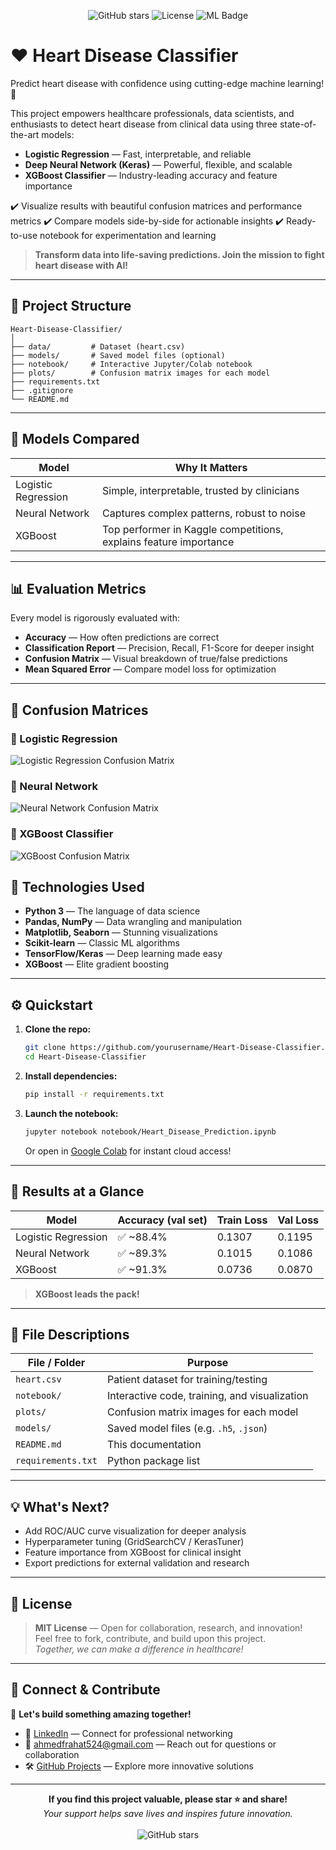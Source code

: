 <p align="center">
  <img src="https://img.shields.io/github/stars/ahmedfarahat990/Heart-Disease-Classifier?style=social" alt="GitHub stars">
  <img src="https://img.shields.io/github/license/ahmedfarahat990/Heart-Disease-Classifier" alt="License">
  <img src="https://img.shields.io/badge/Machine%20Learning-Heart%20Disease%20Prediction-red" alt="ML Badge">
</p>

# ❤️ Heart Disease Classifier

Predict heart disease with confidence using cutting-edge machine learning! 🚀

This project empowers healthcare professionals, data scientists, and enthusiasts to detect heart disease from clinical data using three state-of-the-art models:

- **Logistic Regression** — Fast, interpretable, and reliable
- **Deep Neural Network (Keras)** — Powerful, flexible, and scalable
- **XGBoost Classifier** — Industry-leading accuracy and feature importance

✔️ Visualize results with beautiful confusion matrices and performance metrics
✔️ Compare models side-by-side for actionable insights
✔️ Ready-to-use notebook for experimentation and learning

> **Transform data into life-saving predictions. Join the mission to fight heart disease with AI!**

---

## 📁 Project Structure

```
Heart-Disease-Classifier/
│
├── data/         # Dataset (heart.csv)
├── models/       # Saved model files (optional)
├── notebook/     # Interactive Jupyter/Colab notebook
├── plots/        # Confusion matrix images for each model
├── requirements.txt
├── .gitignore
└── README.md
```

---

## 🧠 Models Compared

| Model               | Why It Matters                         |
|---------------------|----------------------------------------|
| Logistic Regression | Simple, interpretable, trusted by clinicians |
| Neural Network      | Captures complex patterns, robust to noise |
| XGBoost             | Top performer in Kaggle competitions, explains feature importance |

---

## 📊 Evaluation Metrics

Every model is rigorously evaluated with:

- **Accuracy** — How often predictions are correct
- **Classification Report** — Precision, Recall, F1-Score for deeper insight
- **Confusion Matrix** — Visual breakdown of true/false predictions
- **Mean Squared Error** — Compare model loss for optimization

---

## 🧪 Confusion Matrices

### 🔹 Logistic Regression
![Logistic Regression Confusion Matrix](plots/logistic_regression_cm.png)

### 🔹 Neural Network
![Neural Network Confusion Matrix](plots/neural_network_cm.png)

### 🔹 XGBoost Classifier
![XGBoost Confusion Matrix](plots/xgboost_cm.png)

## 🧰 Technologies Used

- **Python 3** — The language of data science
- **Pandas, NumPy** — Data wrangling and manipulation
- **Matplotlib, Seaborn** — Stunning visualizations
- **Scikit-learn** — Classic ML algorithms
- **TensorFlow/Keras** — Deep learning made easy
- **XGBoost** — Elite gradient boosting

---

## ⚙️ Quickstart

1. **Clone the repo:**
   ```bash
   git clone https://github.com/yourusername/Heart-Disease-Classifier.git
   cd Heart-Disease-Classifier
   ```
2. **Install dependencies:**
   ```bash
   pip install -r requirements.txt
   ```
3. **Launch the notebook:**
   ```bash
   jupyter notebook notebook/Heart_Disease_Prediction.ipynb
   ```
   Or open in [Google Colab](https://colab.research.google.com/drive/1IF-HLLhJ89wPzC7-_FNUA9mDdFAYMWkx?usp=sharing) for instant cloud access!

---

## 📌 Results at a Glance

| Model               | Accuracy (val set) | Train Loss | Val Loss |
|---------------------|--------------------|------------|----------|
| Logistic Regression | ✅ ~88.4%           | 0.1307     | 0.1195   |
| Neural Network      | ✅ ~89.3%           | 0.1015     | 0.1086   |
| XGBoost             | ✅ ~91.3%           | 0.0736     | 0.0870   |

> **XGBoost leads the pack!**



---

## 📂 File Descriptions

| File / Folder      | Purpose |
|--------------------|--------|
| `heart.csv`        | Patient dataset for training/testing |
| `notebook/`        | Interactive code, training, and visualization |
| `plots/`           | Confusion matrix images for each model |
| `models/`          | Saved model files (e.g. `.h5`, `.json`) |
| `README.md`        | This documentation |
| `requirements.txt` | Python package list |

---

## 💡 What's Next?

- Add ROC/AUC curve visualization for deeper analysis
- Hyperparameter tuning (GridSearchCV / KerasTuner)
- Feature importance from XGBoost for clinical insight
- Export predictions for external validation and research

---

## 📜 License

> **MIT License** — Open for collaboration, research, and innovation!  
> Feel free to fork, contribute, and build upon this project.  
> *Together, we can make a difference in healthcare!*

---

## 🔗 Connect & Contribute

🌟 **Let's build something amazing together!**

- 💼 [LinkedIn](https://www.linkedin.com/in/ahmed-farahat-104077286/) — Connect for professional networking
- 📧 ahmedfrahat524@gmail.com — Reach out for questions or collaboration
- 🛠️ [GitHub Projects](https://github.com/ahmedfarahat990) — Explore more innovative solutions

---

<p align="center">
  <b>If you find this project valuable, please star ⭐ and share!</b><br>
  <i>Your support helps save lives and inspires future innovation.</i>
  <br><br>
  <img src="https://img.shields.io/github/stars/ahmedfarahat990/Heart-Disease-Classifier?style=social" alt="GitHub stars">
</p>
